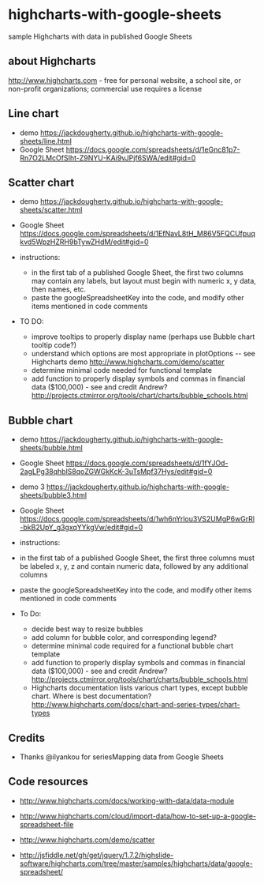  # highcharts-with-google-sheets
sample Highcharts with data in published Google Sheets

## about Highcharts
http://www.highcharts.com - free for personal website, a school site, or non-profit organizations; commercial use requires a license

## Line chart
- demo https://jackdougherty.github.io/highcharts-with-google-sheets/line.html
- Google Sheet https://docs.google.com/spreadsheets/d/1eGnc81p7-Rn7O2LMcOfSIht-Z9NYU-KAi9vJPjf6SWA/edit#gid=0

## Scatter chart
- demo https://jackdougherty.github.io/highcharts-with-google-sheets/scatter.html
- Google Sheet https://docs.google.com/spreadsheets/d/1EfNavL8tH_M86V5FQCUfpuqkvd5WpzHZRH9bTywZHdM/edit#gid=0
- instructions:
  - in the first tab of a published Google Sheet, the first two columns may contain any labels, but layout must begin with numeric x, y data, then names, etc.
   - paste the googleSpreadsheetKey into the code, and modify other items mentioned in code comments

- TO DO:
  - improve tooltips to properly display name (perhaps use Bubble chart tooltip code?)
  - understand which options are most appropriate in plotOptions -- see Highcharts demo http://www.highcharts.com/demo/scatter
  - determine minimal code needed for functional template
  - add function to properly display symbols and commas in financial data ($100,000) - see and credit Andrew? http://projects.ctmirror.org/tools/chart/charts/bubble_schools.html

## Bubble chart
- demo https://jackdougherty.github.io/highcharts-with-google-sheets/bubble.html
- Google Sheet https://docs.google.com/spreadsheets/d/1fYJOd-2agLPg38qhblS8qoZGWGkKcK-3uTsMpf37Hys/edit#gid=0

- demo 3 https://jackdougherty.github.io/highcharts-with-google-sheets/bubble3.html
- Google Sheet https://docs.google.com/spreadsheets/d/1wh6nYrlou3VS2UMgP6wGrRl-bkB2UpY_g3gxqYYkgVw/edit#gid=0

- instructions:
 - in the first tab of a published Google Sheet, the first three columns must be labeled x, y, z and contain numeric data, followed by any additional columns
 - paste the googleSpreadsheetKey into the code, and modify other items mentioned in code comments

- To Do:
  - decide best way to resize bubbles
  - add column for bubble color, and corresponding legend?
  - determine minimal code required for a functional bubble chart template
  - add function to properly display symbols and commas in financial data ($100,000) - see and credit Andrew? http://projects.ctmirror.org/tools/chart/charts/bubble_schools.html
  - Highcharts documentation lists various chart types, except bubble chart. Where is best documentation? http://www.highcharts.com/docs/chart-and-series-types/chart-types

## Credits
- Thanks @ilyankou for seriesMapping data from Google Sheets

## Code resources
- http://www.highcharts.com/docs/working-with-data/data-module
- http://www.highcharts.com/cloud/import-data/how-to-set-up-a-google-spreadsheet-file

- http://www.highcharts.com/demo/scatter
- http://jsfiddle.net/gh/get/jquery/1.7.2/highslide-software/highcharts.com/tree/master/samples/highcharts/data/google-spreadsheet/
